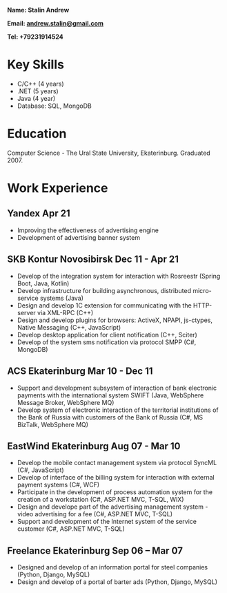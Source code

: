 
**Name: Stalin Andrew**

**Email: andrew.stalin@gmail.com**

**Tel: +79231914524**

# Key Skills

* C/C++ (4 years)
* .NET (5 years) 
* Java (4 year)
* Database: SQL, MongoDB 

# Education

Computer Science  - The Ural State University, Ekaterinburg. Graduated 2007.

# Work Experience

## Yandex Apr 21
* Improving the effectiveness of advertising engine
* Development of advertising banner system

## SKB Kontur Novosibirsk Dec 11 - Apr 21

* Develop of the integration system for interaction with Rosreestr (Spring Boot, Java, Kotlin)
* Develop infrastructure for building asynchronous, distributed micro-service systems (Java)
* Design and develop 1C extension for communicating with the HTTP-server via XML-RPC (C++)
* Design and develop plugins for browsers: ActiveX, NPAPI, js-ctypes, Native Messaging (C++, JavaScript)
* Develop desktop application for client notification (C++, Sciter)
* Develop of the system sms notification via protocol SMPP (C#, MongoDB)

## ACS Ekaterinburg Mar 10 - Dec 11

* Support and development subsystem of interaction of bank electronic payments with the international system SWIFT (Java, WebSphere Message Broker, WebSphere MQ)
* Develop system of electronic interaction of the territorial institutions of the Bank of Russia with customers of the Bank of Russia (C#, MS BizTalk, WebSphere MQ)

## EastWind Ekaterinburg Aug 07 - Mar 10

* Develop the mobile contact management system via protocol SyncML (C#, JavaScript)
* Develop of interface of the billing system for interaction with external payment systems (C#, WCF)
* Participate in the development of process automation system for the creation of a workstation (C#, ASP.NET MVC, T-SQL, WIX)
* Design and develope part of the advertising management system - video advertising for a fee (C#, ASP.NET MVC, T-SQL)
* Support and development of the Internet system of the service customer (C#, ASP.NET MVC, T-SQL)

## Freelance Ekaterinburg Sep 06 – Mar 07

* Designed and develop of an information portal for steel companies (Python, Django, MySQL)
* Design and develop of a portal of barter ads (Python, Django, MySQL)
